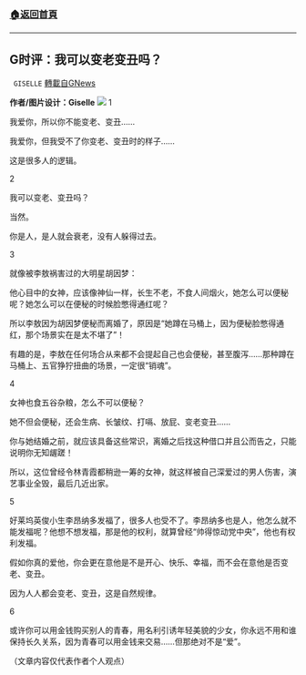 ###  [:house:返回首頁](https://github.com/ourhimalayas/txt)
---


## G时评：我可以变老变丑吗？
` GISELLE` [轉載自GNews](https://gnews.org/zh-hans/1619987/)

**作者/图片设计：Giselle**
![](https://assets.gnews.org/wp-content/uploads/2021/10/304.png)
1

我爱你，所以你不能变老、变丑……

我爱你，但我受不了你变老、变丑时的样子……

这是很多人的逻辑。

2

我可以变老、变丑吗？

当然。

你是人，是人就会衰老，没有人躲得过去。

3

就像被李敖祸害过的大明星胡因梦：

他心目中的女神，应该像神仙一样，长生不老，不食人间烟火，她怎么可以便秘呢？她怎么可以在便秘的时候脸憋得通红呢？

所以李敖因为胡因梦便秘而离婚了，原因是“她蹲在马桶上，因为便秘脸憋得通红，那个场景实在是太不堪了”！

有趣的是，李敖在任何场合从来都不会提起自己也会便秘，甚至腹泻……那种蹲在马桶上、五官狰狞扭曲的场景，一定很“销魂”。

4

女神也食五谷杂粮，怎么不可以便秘？

她不但会便秘，还会生病、长皱纹、打嗝、放屁、变老变丑……

你与她结婚之前，就应该具备这些常识，离婚之后找这种借口并且公而告之，只能说明你无知龌蹉！

所以，这位曾经令林青霞都稍逊一筹的女神，就这样被自己深爱过的男人伤害，演艺事业全毁，最后几近出家。

5

好莱坞英俊小生李昂纳多发福了，很多人也受不了。李昂纳多也是人，他怎么就不能发福呢？他想不想发福，那是他的权利，就算曾经“帅得惊动党中央”，他也有权利发福。

假如你真的爱他，你会更在意他是不是开心、快乐、幸福，而不会在意他是否变老、变丑。

因为人人都会变老、变丑，这是自然规律。

6

或许你可以用金钱购买别人的青春，用名利引诱年轻美貌的少女，你永远不用和谁保持长久关系，因为青春可以用金钱来交易……但那绝对不是“爱”。

（文章内容仅代表作者个人观点）
